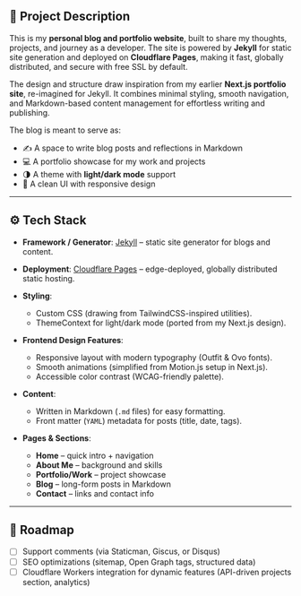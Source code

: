## 📖 Project Description

This is my **personal blog and portfolio website**, built to share my thoughts, projects, and journey as a developer. The site is powered by **Jekyll** for static site generation and deployed on **Cloudflare Pages**, making it fast, globally distributed, and secure with free SSL by default.

The design and structure draw inspiration from my earlier **Next.js portfolio site**, re-imagined for Jekyll. It combines minimal styling, smooth navigation, and Markdown-based content management for effortless writing and publishing.

The blog is meant to serve as:

* ✍️ A space to write blog posts and reflections in Markdown
* 💻 A portfolio showcase for my work and projects
* 🌗 A theme with **light/dark mode** support
* 🎨 A clean UI with responsive design

---

## ⚙️ Tech Stack

* **Framework / Generator**: [Jekyll](https://jekyllrb.com/) – static site generator for blogs and content.
* **Deployment**: [Cloudflare Pages](https://pages.cloudflare.com/) – edge-deployed, globally distributed static hosting.
* **Styling**:

  * Custom CSS (drawing from TailwindCSS-inspired utilities).
  * ThemeContext for light/dark mode (ported from my Next.js design).
* **Frontend Design Features**:

  * Responsive layout with modern typography (Outfit & Ovo fonts).
  * Smooth animations (simplified from Motion.js setup in Next.js).
  * Accessible color contrast (WCAG-friendly palette).
* **Content**:

  * Written in Markdown (`.md` files) for easy formatting.
  * Front matter (`YAML`) metadata for posts (title, date, tags).
* **Pages & Sections**:

  * **Home** – quick intro + navigation
  * **About Me** – background and skills
  * **Portfolio/Work** – project showcase
  * **Blog** – long-form posts in Markdown
  * **Contact** – links and contact info

---

## 🚀 Roadmap

* [ ] Support comments (via Staticman, Giscus, or Disqus)
* [ ] SEO optimizations (sitemap, Open Graph tags, structured data)
* [ ] Cloudflare Workers integration for dynamic features (API-driven projects section, analytics)
